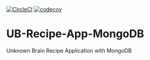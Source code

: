 [![CircleCI](https://circleci.com/gh/kartik15nov/UB-Recipe-App-MongoDB.svg?style=svg)](https://circleci.com/gh/kartik15nov/UB-Recipe-App-MongoDB)
[![codecov](https://codecov.io/gh/kartik15nov/UB-Recipe-App-MongoDB/branch/master/graph/badge.svg)](https://codecov.io/gh/kartik15nov/UB-Recipe-App-MongoDB)
# UB-Recipe-App-MongoDB
Unknown Brain Recipe Application with MongoDB
